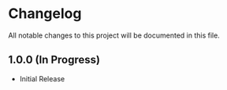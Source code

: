 # Changelog
All notable changes to this project will be documented in this file.

## 1.0.0 (In Progress)
- Initial Release
